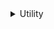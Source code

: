 <details>
  
  <summary>Utility</summary>
  &#10240;
  
#### [ArchiveXL](https://www.nexusmods.com/cyberpunk2077/mods/4198) by [psiberx](https://www.nexusmods.com/cyberpunk2077/users/108159138)

A mod that is required by others, and a core framework mod, ArchiveXL is a modding tool that allows loading custom resources without touching original game files
  
  &#10240;
  
</details>
